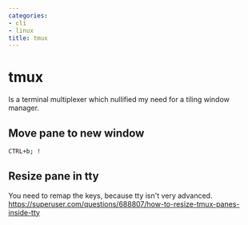 ```yaml
---
categories:
- cli
- linux
title: tmux
---
```


# tmux
Is a terminal multiplexer which nullified my need for a tiling window manager.

## Move pane to new window 

```sh
CTRL+b; !
```

## Resize pane in tty 
You need to remap the keys, because tty isn't very advanced.
https://superuser.com/questions/688807/how-to-resize-tmux-panes-inside-tty
